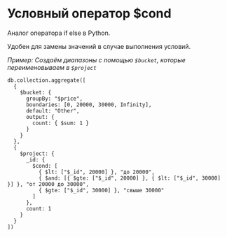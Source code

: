 # Условный оператор $cond

Аналог оператора if else в Python.

Удобен для замены значений в случае выполнения условий.

*Пример:*
*Создаём диапазоны с помощью `$bucket`, которые переименовываем в `$project`*

```
db.collection.aggregate([
  {
    $bucket: {
      groupBy: "$price",
      boundaries: [0, 20000, 30000, Infinity],
      default: "Other",
      output: {
        count: { $sum: 1 }
      }
    }
  },
  {
    $project: {
      _id: {
        $cond: [
          { $lt: ["$_id", 20000] }, "до 20000",
          { $and: [{ $gte: ["$_id", 20000] }, { $lt: ["$_id", 30000] }] }, "от 20000 до 30000",
          { $gte: ["$_id", 30000] }, "свыше 30000"
        ]
      },
      count: 1
    }
  }
])

```

